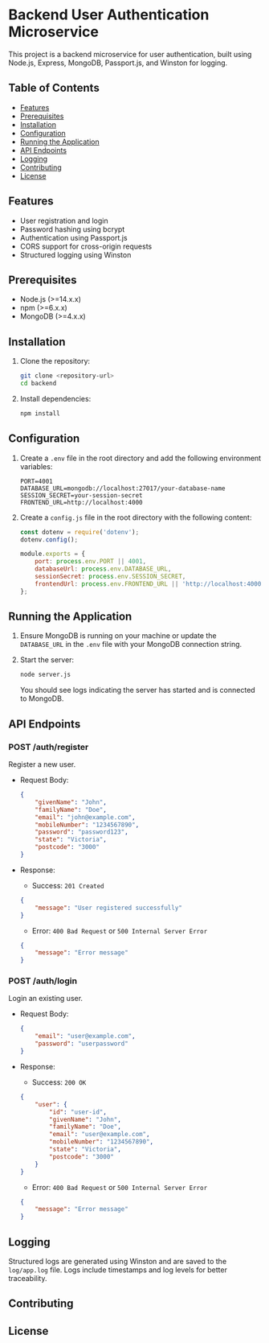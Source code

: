 # Backend User Authentication Microservice

This project is a backend microservice for user authentication, built using Node.js, Express, MongoDB, Passport.js, and Winston for logging.

## Table of Contents

- [Features](#features)
- [Prerequisites](#prerequisites)
- [Installation](#installation)
- [Configuration](#configuration)
- [Running the Application](#running-the-application)
- [API Endpoints](#api-endpoints)
- [Logging](#logging)
- [Contributing](#contributing)
- [License](#license)

## Features

- User registration and login
- Password hashing using bcrypt
- Authentication using Passport.js
- CORS support for cross-origin requests
- Structured logging using Winston

## Prerequisites

- Node.js (>=14.x.x)
- npm (>=6.x.x)
- MongoDB (>=4.x.x)

## Installation

1. Clone the repository:

    ```bash
    git clone <repository-url>
    cd backend
    ```

2. Install dependencies:

    ```bash
    npm install
    ```

## Configuration

1. Create a `.env` file in the root directory and add the following environment variables:

    ```env
    PORT=4001
    DATABASE_URL=mongodb://localhost:27017/your-database-name
    SESSION_SECRET=your-session-secret
    FRONTEND_URL=http://localhost:4000
    ```

2. Create a `config.js` file in the root directory with the following content:

    ```javascript
    const dotenv = require('dotenv');
    dotenv.config();

    module.exports = {
        port: process.env.PORT || 4001,
        databaseUrl: process.env.DATABASE_URL,
        sessionSecret: process.env.SESSION_SECRET,
        frontendUrl: process.env.FRONTEND_URL || 'http://localhost:4000'
    };
    ```

## Running the Application

1. Ensure MongoDB is running on your machine or update the `DATABASE_URL` in the `.env` file with your MongoDB connection string.

2. Start the server:

    ```bash
    node server.js
    ```

    You should see logs indicating the server has started and is connected to MongoDB.

## API Endpoints

### POST /auth/register

Register a new user.

- Request Body:
    ```json
    {
        "givenName": "John",
        "familyName": "Doe",
        "email": "john@example.com",
        "mobileNumber": "1234567890",
        "password": "password123",
        "state": "Victoria",
        "postcode": "3000"
    }
    ```

- Response:
    - Success: `201 Created`
    ```json
    {
        "message": "User registered successfully"
    }
    ```
    - Error: `400 Bad Request` or `500 Internal Server Error`
    ```json
    {
        "message": "Error message"
    }
    ```

### POST /auth/login

Login an existing user.

- Request Body:
    ```json
    {
        "email": "user@example.com",
        "password": "userpassword"
    }
    ```

- Response:
    - Success: `200 OK`
    ```json
    {
        "user": {
            "id": "user-id",
            "givenName": "John",
            "familyName": "Doe",
            "email": "user@example.com",
            "mobileNumber": "1234567890",
            "state": "Victoria",
            "postcode": "3000"
        }
    }
    ```
    - Error: `400 Bad Request` or `500 Internal Server Error`
    ```json
    {
        "message": "Error message"
    }
    ```

## Logging

Structured logs are generated using Winston and are saved to the `log/app.log` file. Logs include timestamps and log levels for better traceability.

## Contributing



## License
